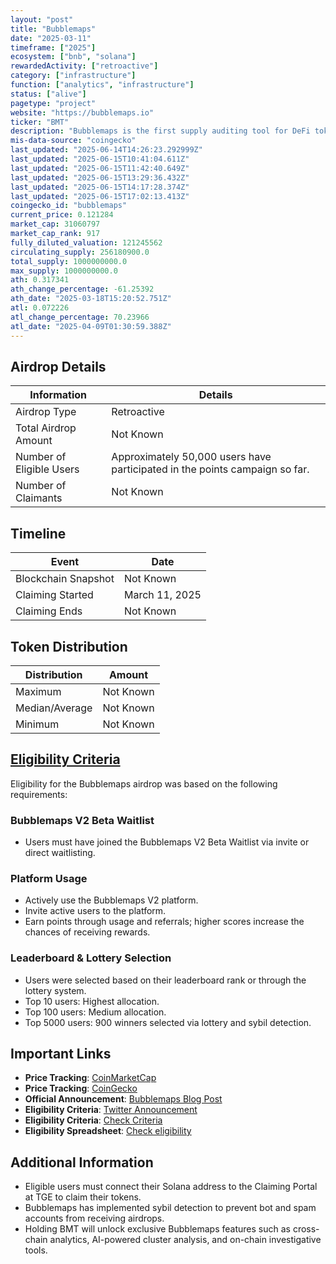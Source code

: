 ```yaml
---
layout: "post"
title: "Bubblemaps"
date: "2025-03-11"
timeframe: ["2025"]
ecosystem: ["bnb", "solana"]
rewardedActivity: ["retroactive"]
category: ["infrastructure"]
function: ["analytics", "infrastructure"]
status: ["alive"]
pagetype: "project"
website: "https://bubblemaps.io"
ticker: "BMT"
description: "Bubblemaps is the first supply auditing tool for DeFi tokens and NFTs, utilizing unique and colorful bubbles to simplify on-chain data analysis."
mis-data-source: "coingecko"
last_updated: "2025-06-14T14:26:23.292999Z"
last_updated: "2025-06-15T10:41:04.611Z"
last_updated: "2025-06-15T11:42:40.649Z"
last_updated: "2025-06-15T13:29:36.432Z"
last_updated: "2025-06-15T14:17:28.374Z"
last_updated: "2025-06-15T17:02:13.413Z"
coingecko_id: "bubblemaps"
current_price: 0.121284
market_cap: 31060797
market_cap_rank: 917
fully_diluted_valuation: 121245562
circulating_supply: 256180900.0
total_supply: 1000000000.0
max_supply: 1000000000.0
ath: 0.317341
ath_change_percentage: -61.25392
ath_date: "2025-03-18T15:20:52.751Z"
atl: 0.072226
atl_change_percentage: 70.23966
atl_date: "2025-04-09T01:30:59.388Z"
---
```


## Airdrop Details

| Information              | Details                                                                                         |
| ------------------------ | ----------------------------------------------------------------------------------------------- |
| Airdrop Type             | Retroactive                                                                                     |
| Total Airdrop Amount     | Not Known                                                                                       |
| Number of Eligible Users | Approximately 50,000 users have participated in the points campaign so far.                     |
| Number of Claimants      | Not Known                                                                                       |

## Timeline

| Event               | Date           |
| ------------------- | -------------- |
| Blockchain Snapshot | Not Known      |
| Claiming Started    | March 11, 2025 |
| Claiming Ends       | Not Known      |

## Token Distribution

| Distribution   | Amount    |
| -------------- | --------- |
| Maximum        | Not Known |
| Median/Average | Not Known |
| Minimum        | Not Known |

## [Eligibility Criteria](https://wiki.bubblemaps.io/bmt/airdrop/v2-users)

Eligibility for the Bubblemaps airdrop was based on the following requirements:

### Bubblemaps V2 Beta Waitlist
- Users must have joined the Bubblemaps V2 Beta Waitlist via invite or direct waitlisting.

### Platform Usage
- Actively use the Bubblemaps V2 platform.
- Invite active users to the platform.
- Earn points through usage and referrals; higher scores increase the chances of receiving rewards.

### Leaderboard & Lottery Selection
- Users were selected based on their leaderboard rank or through the lottery system.
- Top 10 users: Highest allocation.
- Top 100 users: Medium allocation.
- Top 5000 users: 900 winners selected via lottery and sybil detection.

## Important Links

- **Price Tracking**: [CoinMarketCap](https://coinmarketcap.com/currencies/bubblemaps)
- **Price Tracking**: [CoinGecko](https://www.coingecko.com/en/coins/bubblemaps)
- **Official Announcement**: [Bubblemaps Blog Post](https://blog.bubblemaps.io/its-official-the-incoming-token/)
- **Eligibility Criteria**: [Twitter Announcement](https://x.com/bubblemaps/status/1899384817734803470)
- **Eligibility Criteria**: [Check Criteria](https://wiki.bubblemaps.io/bmt/airdrop/v2-users)
- **Eligibility Spreadsheet**: [Check eligibility](https://docs.google.com/spreadsheets/d/1E3sUl0VMn_icqf40xor0zUNOyXk2I6lGtcr6hLheeP8/)

## Additional Information

- Eligible users must connect their Solana address to the Claiming Portal at TGE to claim their tokens.
- Bubblemaps has implemented sybil detection to prevent bot and spam accounts from receiving airdrops.
- Holding BMT will unlock exclusive Bubblemaps features such as cross-chain analytics, AI-powered cluster analysis, and on-chain investigative tools.